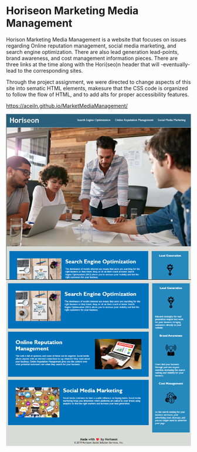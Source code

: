 # Horiseon Marketing Media Management

Horison Marketing Media Management is a website that focuses on issues regarding Online reputation management, social media marketing, and search engine optimization. There are also lead generation lead-points, brand awareness, and cost management information pieces. There are three links at the time along with the Hori(seo)n header that will -eventually- lead to the corresponding sites. 

Through the project assignment, we were directed to change aspects of this site into sematic HTML elements, makesure that the CSS code is organized to follow the flow of HTML, and to add alts for proper accessibility features. 

https://aceiln.github.io/MarketMediaManagement/

![Images of first half of site](./assets/images/screenshot1.png)
![Images of second half](./assets/images/screenshot2.png)